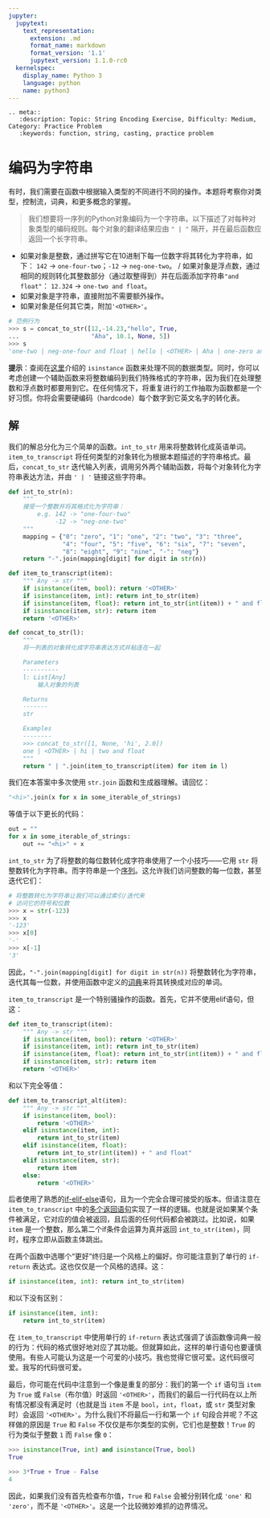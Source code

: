 ```yaml
---
jupyter:
  jupytext:
    text_representation:
      extension: .md
      format_name: markdown
      format_version: '1.1'
      jupytext_version: 1.1.0-rc0
  kernelspec:
    display_name: Python 3
    language: python
    name: python3
---
```


```raw_mimetype="text/restructuredtext"
.. meta::
   :description: Topic: String Encoding Exercise, Difficulty: Medium, Category: Practice Problem
   :keywords: function, string, casting, practice problem
```

# 编码为字符串
有时，我们需要在函数中根据输入类型的不同进行不同的操作。本题将考察你对类型，控制流，词典，和更多概念的掌握。

>我们想要将一序列的Python对象编码为一个字符串。以下描述了对每种对象类型的编码规则。每个对象的翻译结果应由 `" | "` 隔开，并在最后函数应返回一个长字符串。

- 如果对象是整数，通过拼写它在10进制下每一位数字将其转化为字符串，如下：
`142` $\rightarrow$ `one-four-two`；`-12` $\rightarrow$ `neg-one-two`。
/ 如果对象是浮点数，通过相同的规则转化其整数部分（通过取整得到）并在后面添加字符串`"and float"`：
`12.324` $\rightarrow$ `one-two and float`。
- 如果对象是字符串，直接附加不需要额外操作。
- 如果对象是任何其它类，附加`'<OTHER>'`。

<!-- #region -->
``` Python
# 范例行为
>>> s = concat_to_str([12,-14.23,"hello", True,
...                    "Aha", 10.1, None, 5])
>>> s
'one-two | neg-one-four and float | hello | <OTHER> | Aha | one-zero and float | <OTHER> | five'
```

**提示**：查阅在[这里](https://cn.pythonlikeyoumeanit.com/Module2_EssentialsOfPython/Basic_Objects.html)介绍的 `isinstance` 函数来处理不同的数据类型。同时，你可以考虑创建一个辅助函数来将整数编码到我们特殊格式的字符串，因为我们在处理整数和浮点数时都要用到它。在任何情况下，将重复进行的工作抽取为函数都是一个好习惯。你将会需要硬编码（hardcode）每个数字到它英文名字的转化表。
<!-- #endregion -->

<!-- #region -->
## 解
我们的解总分化为三个简单的函数。`int_to_str` 用来将整数转化成英语单词。`item_to_transcript` 将任何类型的对象转化为根据本题描述的字符串格式。最后，`concat_to_str` 迭代输入列表，调用另外两个辅助函数，将每个对象转化为字符串表达方法，并由 `' | '` 链接这些字符串。

```python
def int_to_str(n):
    """
    接受一个整数并将其格式化为字符串：
        e.g. 142 -> "one-four-two"
             -12 -> "neg-one-two"
    """
    mapping = {"0": "zero", "1": "one", "2": "two", "3": "three",
               "4": "four", "5": "five", "6": "six", "7": "seven",
               "8": "eight", "9": "nine", "-": "neg"}
    return "-".join(mapping[digit] for digit in str(n))

def item_to_transcript(item):
    """ Any -> str """
    if isinstance(item, bool): return '<OTHER>'
    if isinstance(item, int): return int_to_str(item)
    if isinstance(item, float): return int_to_str(int(item)) + " and float"
    if isinstance(item, str): return item
    return '<OTHER>'

def concat_to_str(l):
    """
    将一列表的对象转化成字符串表达方式并粘连在一起

    Parameters
    ----------
    l: List[Any]
        输入对象的列表

    Returns
    -------
    str

    Examples
    --------
    >>> concat_to_str([1, None, 'hi', 2.0])
    one | <OTHER> | hi | two and float
    """
    return " | ".join(item_to_transcript(item) for item in l)
```

我们在本答案中多次使用 `str.join` 函数和生成器理解。请回忆：
```python
"<hi>".join(x for x in some_iterable_of_strings)
```
等值于以下更长的代码：
```python
out = ""
for x in some_iterable_of_strings:
    out += "<hi>" + x
```

`int_to_str` 为了将整数的每位数转化成字符串使用了一个小技巧——它用 `str` 将整数转化为字符串。而字符串是一个[序列](https://cn.pythonlikeyoumeanit.com/Module2_EssentialsOfPython/SequenceTypes.html)。这允许我们访问整数的每一位数，甚至迭代它们：

```python
# 将整数转化为字符串让我们可以通过索引/迭代来
# 访问它的符号和位数
>>> x = str(-123)
>>> x
'-123'
>>> x[0]
'-'
>>> x[-1]
'3'
```
因此，`"-".join(mapping[digit] for digit in str(n))` 将整数转化为字符串，迭代其每一位数，并使用函数中定义的[词典](https://cn.pythonlikeyoumeanit.com/Module2_EssentialsOfPython/DataStructures_II_Dictionaries.html)来将其转换成对应的单词。

`item_to_transcript` 是一个特别骚操作的函数。首先，它并不使用elif语句，但这：
```python
def item_to_transcript(item):
    """ Any -> str """
    if isinstance(item, bool): return '<OTHER>'
    if isinstance(item, int): return int_to_str(item)
    if isinstance(item, float): return int_to_str(int(item)) + " and float"
    if isinstance(item, str): return item
    return '<OTHER>'
```
和以下完全等值：
```python
def item_to_transcript_alt(item):
    """ Any -> str """
    if isinstance(item, bool): 
        return '<OTHER>'
    elif isinstance(item, int): 
        return int_to_str(item)
    elif isinstance(item, float): 
        return int_to_str(int(item)) + " and float"
    elif isinstance(item, str): 
        return item
    else:
        return '<OTHER>'
```
后者使用了熟悉的[if-elif-else](https://cn.pythonlikeyoumeanit.com/Module2_EssentialsOfPython/ConditionalStatements.html)语句，且为一个完全合理可接受的版本。但请注意在 `item_to_transcript` 中的[多个返回语句](https://cn.pythonlikeyoumeanit.com/Module2_EssentialsOfPython/Functions.html#Multiple-return-Statements)实现了一样的逻辑。也就是说如果某个条件被满足，它对应的值会被返回，且后面的任何代码都会被跳过。比如说，如果 `item` 是一个整数，那么第二个if条件会运算为真并返回 `int_to_str(item)`，同时，程序立即从函数主体跳出。

在两个函数中选哪个“更好”终归是一个风格上的偏好。你可能注意到了单行的 `if-return` 表达式。这也仅仅是一个风格的选择。这：
```python
if isinstance(item, int): return int_to_str(item)
```
和以下没有区别：
```python
if isinstance(item, int): 
    return int_to_str(item)
```
在 `item_to_transcript` 中使用单行的 `if-return` 表达式强调了该函数像词典一般的行为：代码的格式很好地对应了其功能。但就算如此，这样的单行语句也要谨慎使用。有些人可能认为这是一个可爱的小技巧。我也觉得它很可爱。这代码很可爱。我写的代码很可爱。

最后，你可能在代码中注意到一个像是重复的部分：我们的第一个 `if` 语句当 `item` 为 `True` 或 `False`（布尔值）时返回 `'<OTHER>'`，而我们的最后一行代码在以上所有情况都没有满足时（也就是当 `item` 不是 `bool`，`int`，`float`，或 `str` 类型对象时）会返回 `'<OTHER>'`。为什么我们不将最后一行和第一个 `if` 句段合并呢？不这样做的原因是 `True` 和 `False` 不仅仅是布尔类型的实例，它们也是整数！`True` 的行为类似于整数 `1` 而 `False` 像 `0`：

```python
>>> isinstance(True, int) and isinstance(True, bool)
True

>>> 3*True + True - False
4
```

因此，如果我们没有首先检查布尔值，`True` 和 `False` 会被分别转化成 `'one'` 和 `'zero'`，而不是 `'<OTHER>'`。这是一个比较微妙难抓的边界情况。
<!-- #endregion -->
